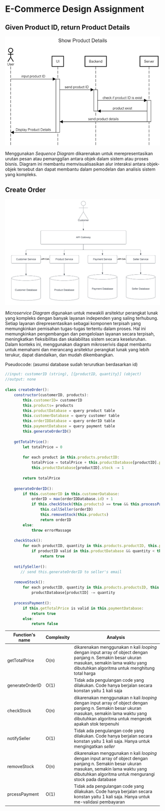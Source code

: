 # E-Commerce Design Assignment

## Given Product ID, return Product Details

![Product Details Using Sequence Diagram](./assets/product-details-sequence-diagram.png)

Menggunakan *Sequence Diagram* dikarenakan untuk merepresentasikan urutan pesan atau pemanggilan antara objek dalam sistem atau proses bisnis. Diagram ini membantu memvisualisasikan alur interaksi antara objek-objek tersebut dan dapat membantu dalam pemodelan dan analisis sistem yang kompleks.

## Create Order

![Create Order](./assets/create-order-microservice-diagram.png)

*Microservice Diagram*  digunakan untuk mewakili arsitektur perangkat lunak yang kompleks dengan banyak layanan independen yang saling terhubung. Setiap layanan direpresentasikan sebagai komponen terpisah yang memungkinkan pemisahan tugas-tugas tertentu dalam proses. Hal ini memungkinkan pengembangan dan pengelolaan layanan secara terpisah, meningkatkan fleksibilitas dan skalabilitas sistem secara keseluruhan. Dalam konteks ini, menggunakan diagram mikroserivis dapat membantu untuk memahami dan merancang arsitektur perangkat lunak yang lebih terukur, dapat diandalkan, dan mudah dikembangkan.

Pseudocode:
(asumsi database sudah terurutkan berdasarkan id)
```javascript
//input: customerID (string), [{productID, quantity}] (object)
//output: none

class createOrder():
    constructor(customerID, products):
        this.customerID= customerID
        this.products= products
        this.productDatabase = query product table
        this.customerDatabase = query customer table
        this.orderIDDatabase = query orderID table
        this.paymentDatabase = query payment table
        this.generateOrderID()
        
    getTotalPrice():
        let totalPrice = 0
        
        for each product in this.products.productID:
            totalPrice = totalPrice + this.productDatabase[productID].price
            this.productDatabase[productID].stock -= 1

        return totalPrice

    generateOrderID():
        if this.customerID in this.customerDatabase:
            orderID = max(orderIDDatabase.id) + 1
            if this.checkStock(this.products) == true && this.processPayment(this.getTotalPrice(products)) == true:
                this.callSeller(orderID)
                this.removeStock(this.products)
                return orderID 
        else:
            throw errorMassage

    checkStock():
        for each productID, quantity in this.products.productID, this.products.quantity:
            if productID valid in this.productDatabase && quantity < this.productDatabase.quantity:
                return true

    notifySeller():
       // send this.generateOrderID to seller's email

    removeStock():
        for each productID, quantity in this.products.productsID, this.products.quantity:
            productDatabase[productID] -= quantity

    processPayment():
        if this.getTotalPrice is valid in this.paymentDatabase:
            return true
        else:
            return false
```

|Function's name|Complexity|Analysis|
|---------------|----------|--------|
|getTotalPrice|O(n)|dikarenakan menggunakan n kali *looping* dengan input array of object dengan panjang n. Semakin besar ukuran masukan, semakin lama waktu yang dibutuhkan algoritma untuk menghitung total harga|
|generateOrderID|O(1)|Tidak ada pengulangan code yang dilakukan. Code hanya berjalan secara konstan yaitu 1 kali saja|
|checkStock|O(n)|dikarenakan menggunakan n kali *looping* dengan input array of object dengan panjang n. Semakin besar ukuran masukan, semakin lama waktu yang dibutuhkan algoritma untuk mengecek apakah stok terpenuhi|
|notifySeller|O(1)|Tidak ada pengulangan code yang dilakukan. Code hanya berjalan secara konstan yaitu 1 kali saja. Hanya untuk mengingatkan *seller*|
|removeStock|O(n)|dikarenakan menggunakan n kali *looping* dengan input array of object dengan panjang n. Semakin besar ukuran masukan, semakin lama waktu yang dibutuhkan algoritma untuk mengurangi stock pada database|
|prcessPayment|O(1)|Tidak ada pengulangan code yang dilakukan. Code hanya berjalan secara konstan yaitu 1 kali saja. Hanya untuk me-validasi pembayaran|
